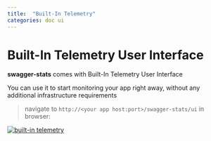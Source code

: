 ```yaml
---
title:  "Built-In Telemetry"
categories: doc ui 
---
```


# Built-In Telemetry User Interface

**swagger-stats** comes with Built-In Telemetry User Interface

You can use it to start monitoring your app right away, without any additional infrastructure requirements   

> navigate to `http://<your app host:port>/swagger-stats/ui` in browser: 

<a href="img/ui0950.gif" data-lightbox="sws-img-ui"><img src="img/ui0950.gif" alt="built-in telemetry" class="img-responsive pull-right"></a>

